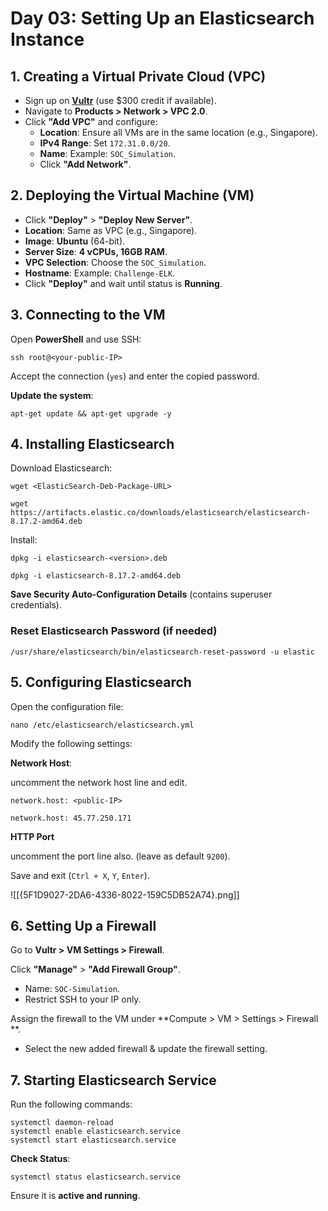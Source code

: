 # Day 03: Setting Up an Elasticsearch Instance

## 1. Creating a Virtual Private Cloud (VPC)

- Sign up on **[Vultr](https://www.vultr.com/)** (use $300 credit if available).
- Navigate to **Products > Network > VPC 2.0**.
- Click **"Add VPC"** and configure:
    - **Location**: Ensure all VMs are in the same location (e.g., Singapore).
    - **IPv4 Range**: Set `172.31.0.0/20`.
    - **Name**: Example: `SOC_Simulation`.
    - Click **"Add Network"**.

## 2. Deploying the Virtual Machine (VM)

- Click **"Deploy"** > **"Deploy New Server"**.
- **Location**: Same as VPC (e.g., Singapore).
- **Image**: **Ubuntu** (64-bit).
- **Server Size**: **4 vCPUs, 16GB RAM**.
- **VPC Selection**: Choose the `SOC_Simulation`.
- **Hostname**: Example: `Challenge-ELK`.
- Click **"Deploy"** and wait until status is **Running**.

## 3. Connecting to the VM

Open **PowerShell** and use SSH:

```
ssh root@<your-public-IP>
```
    
Accept the connection (`yes`) and enter the copied password.

**Update the system**:
   
```
apt-get update && apt-get upgrade -y
```

## 4. Installing Elasticsearch

Download Elasticsearch:
 
```
wget <ElasticSearch-Deb-Package-URL>
```

```
wget https://artifacts.elastic.co/downloads/elasticsearch/elasticsearch-8.17.2-amd64.deb
```

Install:
   
```
dpkg -i elasticsearch-<version>.deb
```

```
dpkg -i elasticsearch-8.17.2-amd64.deb
```

**Save Security Auto-Configuration Details** (contains superuser credentials).

### Reset Elasticsearch Password (if needed)

```
/usr/share/elasticsearch/bin/elasticsearch-reset-password -u elastic
```

## 5. Configuring Elasticsearch

Open the configuration file:

```
nano /etc/elasticsearch/elasticsearch.yml
```


Modify the following settings:

**Network Host**:

uncomment the network host line and edit.

```
network.host: <public-IP>
```

```
network.host: 45.77.250.171
```

**HTTP Port** 

uncomment the port line also. (leave as default `9200`).

Save and exit (`Ctrl + X`, `Y`, `Enter`).

![[{5F1D9027-2DA6-4336-8022-159C5DB52A74}.png]]

## 6. Setting Up a Firewall

Go to **Vultr > VM Settings > Firewall**.

Click **"Manage"** > **"Add Firewall Group"**.

-  Name: `SOC-Simulation`.
- Restrict SSH to your IP only.

Assign the firewall to the VM under **Compute > VM > Settings > Firewall **.
- Select the new added firewall & update the firewall setting.
## 7. Starting Elasticsearch Service

Run the following commands:
   
```
systemctl daemon-reload 
systemctl enable elasticsearch.service
systemctl start elasticsearch.service
```

**Check Status**:
   
```
systemctl status elasticsearch.service
```

Ensure it is **active and running**.

